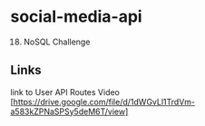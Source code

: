 # social-media-api

18. NoSQL Challenge

## Links

link to User API Routes Video
[https://drive.google.com/file/d/1dWGvLl1TrdVm-a583kZPNaSPSy5deM6T/view]
